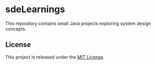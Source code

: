 # sdeLearnings

This repository contains small Java projects exploring system design concepts.

## License

This project is released under the [MIT License](LICENSE).
